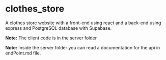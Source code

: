 # clothes_store

A clothes store website with a front-end using react and a back-end using express and PostgreSQL database with Supabase.

**Note:** The client code is in the server folder 

**Note:** Inside the server folder you can read a documentation for the api in endPoint.md file.  